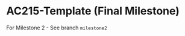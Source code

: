 AC215-Template (Final Milestone)
==============================

For Milestone 2 - See branch `milestone2`
